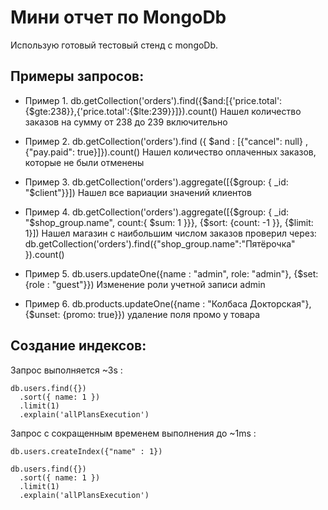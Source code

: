 Мини отчет по MongoDb
============================
Использую готовый тестовый стенд с mongoDb.

Примеры запросов:
------------------
 * Пример 1.
db.getCollection('orders').find({$and:[{'price.total':{$gte:238}},{'price.total':{$lte:239}}]}).count()
Нашел количество заказов на сумму от 238 до 239 включительно

* Пример 2.
db.getCollection('orders').find ({ $and : [{"cancel": null} , {"pay.paid": true}]}).count()
Нашел количество оплаченных заказов, которые не были отменены

* Пример 3.
db.getCollection('orders').aggregate([{$group: { _id: "$client"}}])
Нашел все вариации значений клиентов

* Пример 4.
db.getCollection('orders').aggregate([{$group: { _id: "$shop_group.name", count:{ $sum: 1 }}}, {$sort: {count: -1 }}, {$limit: 1}])
Нашел магазин с наибольшим числом заказов
проверил через:
db.getCollection('orders').find({"shop_group.name":"Пятёрочка" }).count()
* Пример 5.
db.users.updateOne({name : "admin", role: "admin"}, {$set: {role : "guest"}})
Изменение роли учетной записи admin
* Пример 6.
db.products.updateOne({name : "Колбаса Докторская"}, {$unset: {promo: true}})
удаление поля промо у товара


Создание индексов:
-------------------
Запрос выполняется ~3s :
```
db.users.find({})
  .sort({ name: 1 })
  .limit(1)
  .explain('allPlansExecution')
```
  
Запрос с сокращенным временем выполнения до ~1ms :
```
db.users.createIndex({"name" : 1})

db.users.find({})
  .sort({ name: 1 })
  .limit(1)
  .explain('allPlansExecution')
```
